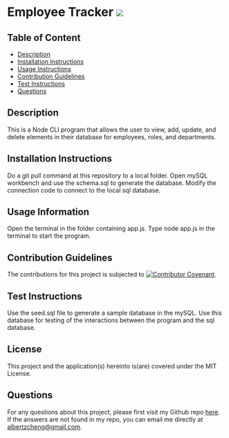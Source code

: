 # Employee Tracker  ![](https://img.shields.io/badge/License-MIT-green)
  ## Table of Content
  * [Description](##Description)
  * [Installation Instructions](##Installation-Instructions)
  * [Usage Instructions](##Usage-Information)
  * [Contribution Guidelines](##Contribution-Guidelines)
  * [Test Instructions](##Test-Instructions)
  * [Questions](##Questions)
  
  ## Description
  This is a Node CLI program that allows the user to view, add, update, and delete elements in their database for employees, roles, and departments. 

  ## Installation Instructions
  Do a git pull command at this repository to a local folder.  Open mySQL workbench and use the schema.sql to generate the database.  Modify the connection code to connect to the local sql database.

  ## Usage Information
  Open the terminal in the folder containing app.js.  Type node app.js in the terminal to start the program. 

  ## Contribution Guidelines
  The contributions for this project is subjected to [![Contributor Covenant](https://img.shields.io/badge/Contributor%20Covenant-v2.0%20adopted-ff69b4.svg)](code_of_conduct.md). 

  ## Test Instructions
  Use the seed.sql file to generate a sample database in the mySQL.  Use this database for testing of the interactions between the program and the sql database. 

  ## License
  This project and the application(s) hereinto is(are) covered under the MIT License.  
  
  ## Questions
  For any questions about this project, please first visit my Github repo [here](https://github.com/alzcheng). 
  If the answers are not found in my repo, you can email me directly at <albertzcheng@gmail.com>.
